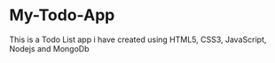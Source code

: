 # My-Todo-App
This is a Todo List app i have created using HTML5, CSS3, JavaScript, Nodejs and MongoDb
